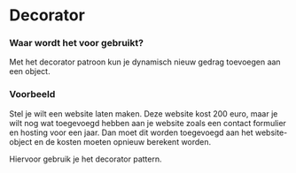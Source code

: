 # Decorator 

### Waar wordt het voor gebruikt?
Met het decorator patroon kun je dynamisch nieuw gedrag toevoegen aan een object.

### Voorbeeld
Stel je wilt een website laten maken. Deze website kost 200 euro, maar je wilt nog wat toegevoegd hebben aan je website zoals een 
contact formulier en hosting voor een jaar. Dan moet dit worden toegevoegd aan het website-object en de kosten moeten opnieuw berekent worden.

Hiervoor gebruik je het decorator pattern.